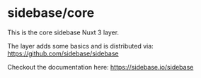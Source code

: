 # sidebase/core

This is the core sidebase Nuxt 3 layer.

The layer adds some basics and is distributed via: https://github.com/sidebase/sidebase

Checkout the documentation here: https://sidebase.io/sidebase
